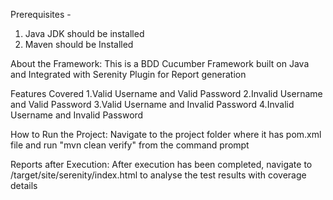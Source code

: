 
Prerequisites -

1. Java JDK should be installed
2. Maven should be Installed

About the Framework:
This is a BDD Cucumber Framework built on Java and Integrated with Serenity Plugin for Report generation

Features Covered
    1.Valid Username and Valid Password
    2.Invalid Username and Valid Password
    3.Valid Username and Invalid Password
    4.Invalid Username and Invalid Password

How to Run the Project:
Navigate to the project folder where it has pom.xml file and run "mvn clean verify" from the command prompt

Reports after Execution:
After execution has been completed, navigate to /target/site/serenity/index.html to analyse the test results with coverage details


